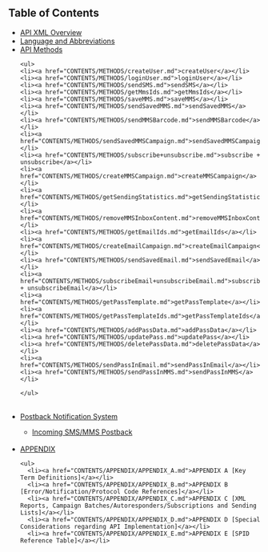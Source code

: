 <h2>Table of Contents</h2>
<ul>
  <li> <a href="CONTENTS/API_XML_OVERVIEW.md">API XML Overview</a> </li>

  <li> <a href="CONTENTS/LANGUAGE_AND_ABBREVIATIONS.md">Language and Abbreviations</a> </li>  
 
  <li> <a href="CONTENTS/METHODS/API_METHODS.md">API Methods</a></li>
  
    <ul>
    <li><a href="CONTENTS/METHODS/createUser.md">createUser</a></li>
    <li><a href="CONTENTS/METHODS/loginUser.md">loginUser</a></li>
    <li><a href="CONTENTS/METHODS/sendSMS.md">sendSMS</a></li>
    <li><a href="CONTENTS/METHODS/getMmsIds.md">getMmsIds</a></li>
    <li><a href="CONTENTS/METHODS/saveMMS.md">saveMMS</a></li>
    <li><a href="CONTENTS/METHODS/sendSavedMMS.md">sendSavedMMS</a></li>
    <li><a href="CONTENTS/METHODS/sendMMSBarcode.md">sendMMSBarcode</a></li>
    <li><a href="CONTENTS/METHODS/sendSavedMMSCampaign.md">sendSavedMMSCampaign</a></li>
    <li><a href="CONTENTS/METHODS/subscribe+unsubscribe.md">subscribe + unsubscribe</a></li>
    <li><a href="CONTENTS/METHODS/createMMSCampaign.md">createMMSCampaign</a></li>
    <li><a href="CONTENTS/METHODS/getSendingStatistics.md">getSendingStatistics</a></li>
    <li><a href="CONTENTS/METHODS/removeMMSInboxContent.md">removeMMSInboxContent</a></li>
    <li><a href="CONTENTS/METHODS/getEmailIds.md">getEmailIds</a></li>
    <li><a href="CONTENTS/METHODS/createEmailCampaign.md">createEmailCampaign</a></li>
    <li><a href="CONTENTS/METHODS/sendSavedEmail.md">sendSavedEmail</a></li>
    <li><a href="CONTENTS/METHODS/subscribeEmail+unsubscribeEmail.md">subscribeEmail + unsubscribeEmail</a></li>
    <li><a href="CONTENTS/METHODS/getPassTemplate.md">getPassTemplate</a></li>
    <li><a href="CONTENTS/METHODS/getPassTemplateIds.md">getPassTemplateIds</a></li>
    <li><a href="CONTENTS/METHODS/addPassData.md">addPassData</a></li>
    <li><a href="CONTENTS/METHODS/updatePass.md">updatePass</a></li>
    <li><a href="CONTENTS/METHODS/deletePassData.md">deletePassData</a></li>
    <li><a href="CONTENTS/METHODS/sendPassInEmail.md">sendPassInEmail</a></li>
    <li><a href="CONTENTS/METHODS/sendPassInMMS.md">sendPassInMMS</a></li>
    
    </ul>
   <br/>
  <li> <a href="CONTENTS/POSTBACK_NOTIFICATION_SYSTEM.md">Postback Notification System</a></li>
  <ul>
    <li> <a href="CONTENTS/INCOMING_SMS+MMS_POSTBACK.md">Incoming SMS/MMS Postback</a> </li>
  </ul>
   <br/>
  <li> <a href="CONTENTS/APPENDIX/API_APPENDIX.md">APPENDIX</a> </li>
  
    <ul>
      <li><a href="CONTENTS/APPENDIX/APPENDIX_A.md">APPENDIX A [Key Term Definitions]</a></li>
      <li><a href="CONTENTS/APPENDIX/APPENDIX_B.md">APPENDIX B [Error/Notification/Protocol Code References]</a></li>
      <li><a href="CONTENTS/APPENDIX/APPENDIX_C.md">APPENDIX C [XML Reports, Campaign Batches/Autoresponders/Subscriptions and Sending Lists]</a></li>
      <li><a href="CONTENTS/APPENDIX/APPENDIX_D.md">APPENDIX D [Special Considerations regarding API Implementation]</a></li>
      <li><a href="CONTENTS/APPENDIX/APPENDIX_E.md">APPENDIX E [SPID Reference Table]</a></li>
   </ul>
   
</ul>

